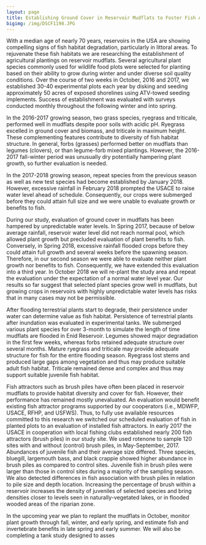 ```yaml
---
layout: page
title: Establishing Ground Cover in Reservoir Mudflats to Foster Fish Assemblages
bigimg: /img/DSCF1198.JPG
---
```



With a median age of nearly 70 years, reservoirs in the USA are showing compelling signs of fish habitat degradation, particularly in littoral areas. To rejuvenate these fish habitats we are researching the establishment of agricultural plantings on reservoir mudflats. Several agricultural plant species commonly used for wildlife food plots were selected for planting based on their ability to grow during winter and under diverse soil quality conditions. Over the course of two weeks in October, 2016 and 2017, we established 30-40 experimental plots each year by disking and seeding approximately 50 acres of exposed shorelines using ATV-towed seeding implements. Success of establishment was evaluated with surveys conducted monthly throughout the following winter and into spring.

In the 2016-2017 growing season, two grass species, ryegrass and triticale, performed well in mudflats despite poor soils with acidic pH. Ryegrass excelled in ground cover and biomass, and triticale in maximum height. These complementing features contribute to diversity of fish habitat structure. In general, forbs (grasses) performed better on mudflats than legumes (clovers), or than legume-forb mixed plantings. However, the 2016-2017 fall-winter period was unusually dry potentially hampering plant growth, so further evaluation is needed.

In the 2017-2018 growing season, repeat species from the previous season as well as new test species had become established by January 2018. However, excessive rainfall in February 2018 prompted the USACE to raise water level ahead of schedule. Consequently, our crops were submerged before they could attain full size and we were unable to evaluate growth or benefits to fish.

During our study, evaluation of ground cover in mudflats has been hampered by unpredictable water levels. In Spring 2017, because of below average rainfall, reservoir water level did not reach normal pool, which allowed plant growth but precluded evaluation of plant benefits to fish. Conversely, in Spring 2018, excessive rainfall flooded crops before they could attain full growth and several weeks before the spawning season. Therefore, in our second season we were able to evaluate neither plant growth nor benefits to fish. Consequently, we have extended this evaluation into a third year. In October 2018 we will re-plant the study area and repeat the evaluation under the expectation of a normal water level year. Our results so far suggest that selected plant species grow well in mudflats, but growing crops in reservoirs with highly unpredictable water levels has risks that in many cases may not be permissible.

After flooding terrestrial plants start to degrade, their persistence under water can determine value as fish habitat. Persistence of terrestrial plants after inundation was evaluated in experimental tanks. We submerged various plant species for over 3-month to simulate the length of time mudflats are flooded in Enid Reservoir. Legumes showed major degradation in the first few weeks, whereas forbs retained adequate structure over several months. Mature ryegrass and triticale may provide adequate structure for fish for the entire flooding season. Ryegrass lost stems and produced large gaps among vegetation and thus may produce suitable adult fish habitat. Triticale remained dense and complex and thus may support suitable juvenile fish habitat.

Fish attractors such as brush piles have often been placed in reservoir mudflats to provide habitat diversity and cover for fish. However, their performance has remained mostly unevaluated. An evaluation would benefit existing fish attractor programs supported by our cooperators (i.e., MDWFP, USACE, RFHP, and USFWS). Thus, to fully use available resources committed to this research we switched our scheduled evaluation of fish in planted plots to an evaluation of installed fish attractors. In early 2017 the USACE in cooperation with local fishing clubs established nearly 200 fish attractors (brush piles) in our study site. We used rotenone to sample 120 sites with and without (control) brush piles, in May-September, 2017. Abundances of juvenile fish and their average size differed. Three species, bluegill, largemouth bass, and black crappie showed higher abundance in brush piles as compared to control sites. Juvenile fish in brush piles were larger than those in control sites during a majority of the sampling season. We also detected differences in fish association with brush piles in relation to pile size and depth location. Increasing the percentage of brush within a reservoir increases the density of juveniles of selected species and bring densities closer to levels seen in naturally-vegetated lakes, or in flooded wooded areas of the riparian zone.

In the upcoming year we plan to replant the mudflats in October, monitor plant growth through fall, winter, and early spring, and estimate fish and invertebrate benefits in late spring and early summer. We will also be completing a tank study designed to asses


